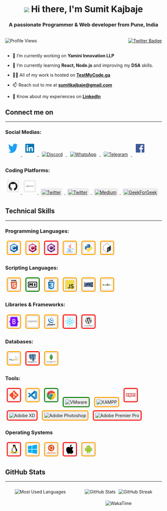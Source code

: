 <h1 style="text-align: center"><img src="https://media.giphy.com/media/hvRJCLFzcasrR4ia7z/giphy.gif" width="25px"> Hi there, I'm Sumit Kajbaje</h1>
<h3 style="text-align: center">A passionate Programmer & Web developer from Pune, India</h3>

<br />

<div style="display: flex; justify-content: space-between; flex-wrap: wrap;">
  <div>
    <img style="height: 25px;" src="https://komarev.com/ghpvc/?username=sumitk27&label=Profile%20views&color=0e75b6&style=flat" alt="Profile Views" /> 
  </div>
  <div> 
    <a href="https://twitter.com/sumitkajbaje" target="blank">
      <img style="height: 25px;" src="https://img.shields.io/twitter/follow/sumitkajbaje?logo=twitter&style=for-the-badge" alt="Twitter Badge" />
    </a> 
  </div>
</div>

<br />

-   🔭 I’m currently working on <b>Yamini Innovation LLP</b>

-   🌱 I’m currently learning <b>React, Node.js</b> and improving my <b>DSA</b> skills.

-   👨‍💻 All of my work is hosted on <b>[TestMyCode.ga](https://testmycode.ga/)</b>

-   📫 Reach out to me at <b>sumitkajbaje@gmail.com</b>

-   📄 Know about my experiences on <b>[LinkedIn](https://www.linkedin.com/in/sumit-kajbaje/)</b>

<h2>
    Connect me on
</h2>

<hr />

<h3>Social Medias:</h3>

<div>
    <a href="https://twitter.com/sumitkajbaje" target="_blank">
        <img style="margin: 5px; padding: 5px; width: 30px; height: 30px;" src="https://raw.githubusercontent.com/devicons/devicon/master/icons/twitter/twitter-original.svg" alt="Twitter" />
    </a>
    <a href="https://linkedin.com/in/sumit-kajbaje" target="_blank">
        <img style="margin: 5px; padding: 5px; width: 30px; height: 30px;" src="https://raw.githubusercontent.com/devicons/devicon/master/icons/linkedin/linkedin-original.svg" alt="LinkedIn" />
    </a>
    <a href="https://discord.com/users/468490331135016961" target="_blank">
        <img style="margin: 5px; padding: 5px; width: 30px; height: 30px;" src="https://raw.githubusercontent.com/rahuldkjain/github-profile-readme-generator/master/src/images/icons/Social/discord.svg" alt="Discord" />
    </a>
    <a href="https://wa.me/919766355560" target="_blank">
        <img style="margin: 5px; padding: 5px; width: 30px; height: 30px;" src="https://raw.githubusercontent.com/rahuldkjain/github-profile-readme-generator/master/src/images/icons/Social/whatsapp.svg" alt="WhatsApp" />
    </a>
    <a href="http://t.me/SumitK_27" target="_blank">
        <img style="margin: 5px; padding: 5px; width: 30px; height: 30px;" src="https://upload.wikimedia.org/wikipedia/commons/8/82/Telegram_logo.svg" alt="Telegram" />
    </a>
    <a href="https://facebook.com/sumit.kajbaje" target="_blank">
        <img style="margin: 5px; padding: 5px; width: 30px; height: 30px;" src="https://raw.githubusercontent.com/devicons/devicon/master/icons/facebook/facebook-original.svg" alt="Facebook" />
    </a>
</div>

<h3>Coding Platforms:</h3>

<div>
    <a href="https://github.com/SumitK27" target="_blank">
        <img style="margin: 5px; padding: 5px; width: 30px; height: 30px; background-color: #eee; border-radius: 6px;" src="https://raw.githubusercontent.com/devicons/devicon/master/icons/github/github-original.svg" alt="GitHub" />
    </a>
    <a href="https://codepen.io/sumitk27" target="_blank">
        <img style="margin: 5px; padding: 5px; width: 30px; height: 30px; background-color: #eee; border-radius: 6px;" src="https://raw.githubusercontent.com/devicons/devicon/master/icons/codepen/codepen-original-wordmark.svg" alt="Twitter" />
    </a>
    <a href="https://codesandbox.com/sumitk27" target="_blank">
        <img style="margin: 5px; padding: 5px; width: 30px; height: 30px; background-color: #eee; border-radius: 6px;" src="https://cdn.jsdelivr.net/npm/simple-icons@3.0.1/icons/codesandbox.svg" alt="Twitter" />
    </a>
    <a href="https://www.hackerrank.com/sumitkajbaje" target="_blank">
        <img style="margin: 5px; padding: 5px; width: 30px; height: 30px; background-color: #eee; border-radius: 6px;" src="https://raw.githubusercontent.com/rahuldkjain/github-profile-readme-generator/master/src/images/icons/Social/hackerrank.svg" alt="Twitter" />
    </a>
    <a href="https://medium.com/@sumitkajbaje" target="_blank">
        <img style="margin: 5px; padding: 5px; width: 30px; height: 30px; background-color: #eee; border-radius: 6px;" src="https://raw.githubusercontent.com/rahuldkjain/github-profile-readme-generator/master/src/images/icons/Social/medium.svg" alt="Medium" />
    </a>
    <a href="https://auth.geeksforgeeks.org/user/sumitkajbaje/profile" target="blank">
        <img style="margin: 5px; padding: 5px; width: 30px; height: 30px; background-color: #eee; border-radius: 6px;" src="https://raw.githubusercontent.com/rahuldkjain/github-profile-readme-generator/master/src/images/icons/Social/geeks-for-geeks.svg" alt="GeekForGeek" />
    </a>
</div>

<h2>Technical Skills</h2>

<hr />

<h3>Programming Languages:</h3>

<div>
    <img style="margin: 5px; padding: 5px; width: 30px; height: 30px; background-color: #eee; border-radius: 6px; border: 3px solid orange;" src="https://raw.githubusercontent.com/devicons/devicon/master/icons/c/c-original.svg" alt="C Programming" />
    <img style="margin: 5px; padding: 5px; width: 30px; height: 30px; background-color: #eee; border-radius: 6px; border: 3px solid orange;" src="https://raw.githubusercontent.com/devicons/devicon/master/icons/cplusplus/cplusplus-original.svg" alt="C++" />
    <img style="margin: 5px; padding: 5px; width: 30px; height: 30px; background-color: #eee; border-radius: 6px; border: 3px solid red;" src="https://raw.githubusercontent.com/devicons/devicon/master/icons/csharp/csharp-original.svg" alt="C#" />
    <img style="margin: 5px; padding: 5px; width: 30px; height: 30px; background-color: #eee; border-radius: 6px; border: 3px solid orange;" src="https://raw.githubusercontent.com/devicons/devicon/master/icons/java/java-original.svg" alt="Java" />
    <img style="margin: 5px; padding: 5px; width: 30px; height: 30px; background-color: #eee; border-radius: 6px; border: 3px solid orange;" src="https://raw.githubusercontent.com/devicons/devicon/master/icons/python/python-original.svg" alt="Python" />
    <img style="margin: 5px; padding: 5px; width: 30px; height: 30px; background-color: #eee; border-radius: 6px; border: 3px solid orange;" src="https://raw.githubusercontent.com/devicons/devicon/master/icons/bash/bash-original.svg" alt="Bash/Shell" />
</div>

<h3>Scripting Languages:</h3>

<div>
    <img style="margin: 5px; padding: 5px; width: 30px; height: 30px; background-color: #eee; border-radius: 6px; border: 3px solid orange;" src="https://raw.githubusercontent.com/devicons/devicon/master/icons/html5/html5-original-wordmark.svg" alt="HTML" />
    <img style="margin: 5px; padding: 5px; width: 30px; height: 30px; background-color: #eee; border-radius: 6px; border: 3px solid green;" src="https://raw.githubusercontent.com/devicons/devicon/master/icons/markdown/markdown-original.svg" alt="Markdown" />
    <img style="margin: 5px; padding: 5px; width: 30px; height: 30px; background-color: #eee; border-radius: 6px; border: 3px solid orange;" src="https://raw.githubusercontent.com/devicons/devicon/master/icons/css3/css3-original-wordmark.svg" alt="CSS" />
    <img style="margin: 5px; padding: 5px; width: 30px; height: 30px; background-color: #eee; border-radius: 6px; border: 3px solid orange;" src="https://raw.githubusercontent.com/devicons/devicon/master/icons/javascript/javascript-original.svg" alt="JavaScript" />
    <img style="margin: 5px; padding: 5px; width: 30px; height: 30px; background-color: #eee; border-radius: 6px; border: 3px solid orange;" src="https://raw.githubusercontent.com/devicons/devicon/master/icons/php/php-original.svg" alt="PHP" />
    <img style="margin: 5px; padding: 5px; width: 30px; height: 30px; background-color: #eee; border-radius: 6px; border: 3px solid orange;" src="https://raw.githubusercontent.com/devicons/devicon/master/icons/nodejs/nodejs-original-wordmark.svg" alt="NodeJS" />
</div>

<h3>Libraries & Frameworks:</h3>

<div>
    <img style="margin: 5px; padding: 5px; width: 30px; height: 30px; background-color: #eee; border-radius: 6px; border: 3px solid orange;" src="https://raw.githubusercontent.com/devicons/devicon/master/icons/bootstrap/bootstrap-original.svg" alt="Bootstrap" />
    <img style="margin: 5px; padding: 5px; width: 30px; height: 30px; background-color: #eee; border-radius: 6px; border: 3px solid orange;" src="https://raw.githubusercontent.com/devicons/devicon/master/icons/express/express-original-wordmark.svg" alt="Express" />
    <img style="margin: 5px; padding: 5px; width: 30px; height: 30px; background-color: #eee; border-radius: 6px; border: 3px solid orange;" src="https://raw.githubusercontent.com/devicons/devicon/master/icons/jquery/jquery-original-wordmark.svg" alt="jQuery" />
    <img style="margin: 5px; padding: 5px; width: 30px; height: 30px; background-color: #eee; border-radius: 6px; border: 3px solid red;" src="https://raw.githubusercontent.com/devicons/devicon/master/icons/react/react-original.svg" alt="React" />
    <img style="margin: 5px; padding: 5px; width: 30px; height: 30px; background-color: #eee; border-radius: 6px; border: 3px solid red;" src="https://raw.githubusercontent.com/devicons/devicon/master/icons/wordpress/wordpress-original.svg" alt="Wordpress" />
</div>

<h3>Databases:</h3>

<div>
    <img style="margin: 5px; padding: 5px; width: 30px; height: 30px; background-color: #eee; border-radius: 6px; border: 3px solid orange;" src="https://raw.githubusercontent.com/devicons/devicon/master/icons/mysql/mysql-original-wordmark.svg" alt="MySQL" />
    <img style="margin: 5px; padding: 5px; width: 30px; height: 30px; background-color: #eee; border-radius: 6px; border: 3px solid red;" src="https://raw.githubusercontent.com/devicons/devicon/master/icons/postgresql/postgresql-original-wordmark.svg" alt="Postgres SQL" />
    <img style="margin: 5px; padding: 5px; width: 30px; height: 30px; background-color: #eee; border-radius: 6px; border: 3px solid orange;" src="https://raw.githubusercontent.com/devicons/devicon/master/icons/mongodb/mongodb-original-wordmark.svg" alt="MongoDB" />
</div>

<h3>Tools:</h3>

<div>
    <img style="margin: 5px; padding: 5px; width: 30px; height: 30px; background-color: #eee; border-radius: 6px; border: 3px solid red;" src="https://raw.githubusercontent.com/devicons/devicon/master/icons/git/git-original.svg" alt="Git" />
    <img style="margin: 5px; padding: 5px; width: 30px; height: 30px; background-color: #eee; border-radius: 6px; border: 3px solid orange;" src="https://raw.githubusercontent.com/devicons/devicon/master/icons/vscode/vscode-original.svg" alt="Visual Studio Code" />
    <img style="margin: 5px; padding: 5px; width: 30px; height: 30px; background-color: #eee; border-radius: 6px; border: 3px solid green;" src="https://raw.githubusercontent.com/devicons/devicon/master/icons/chrome/chrome-original.svg" alt="Chrome Dev Tools" />
    <img style="margin: 5px; padding: 5px; width: 30px; height: 30px; background-color: #eee; border-radius: 6px; border: 3px solid green;" src="https://upload.wikimedia.org/wikipedia/commons/5/5a/Vmware_workstation_16_icon.svg" alt="VMware" />
    <img style="margin: 5px; padding: 5px; width: 30px; height: 30px; background-color: #eee; border-radius: 6px; border: 3px solid orange;" src="https://iconape.com/wp-content/files/ym/353199/svg/xampp-seeklogo.com.svg" alt="XAMPP" />
    <img style="margin: 5px; padding: 5px; width: 30px; height: 30px; background-color: #eee; border-radius: 6px; border: 3px solid red;" src="https://raw.githubusercontent.com/devicons/devicon/master/icons/npm/npm-original-wordmark.svg" alt="NPM" />
    <img style="margin: 5px; padding: 5px; width: 30px; height: 30px; background-color: #eee; border-radius: 6px; border: 3px solid red;" src="https://cdn.worldvectorlogo.com/logos/adobe-xd.svg" alt="Adobe XD" />
    <img style="margin: 5px; padding: 5px; width: 30px; height: 30px; background-color: #eee; border-radius: 6px; border: 3px solid orange;" src="https://upload.wikimedia.org/wikipedia/commons/a/af/Adobe_Photoshop_CC_icon.svg" alt="Adobe Photoshop" />
    <img style="margin: 5px; padding: 5px; width: 30px; height: 30px; background-color: #eee; border-radius: 6px; border: 3px solid red;" src="https://upload.wikimedia.org/wikipedia/commons/4/40/Adobe_Premiere_Pro_CC_icon.svg" alt="Adobe Premier Pro" />
</div>

<h3>Operating Systems</h3>

<div>
    <img style="margin: 5px; padding: 5px; width: 30px; height: 30px; background-color: #eee; border-radius: 6px; border: 3px solid red;" src="https://raw.githubusercontent.com/devicons/devicon/master/icons/linux/linux-original.svg" alt="Linux" />
    <img style="margin: 5px; padding: 5px; width: 30px; height: 30px; background-color: #eee; border-radius: 6px; border: 3px solid orange;" src="https://raw.githubusercontent.com/devicons/devicon/master/icons/windows8/windows8-original.svg" alt="Windows XP, 7, 10" />
    <img style="margin: 5px; padding: 5px; width: 30px; height: 30px; background-color: #eee; border-radius: 6px; border: 3px solid orange;" src="https://raw.githubusercontent.com/devicons/devicon/master/icons/ubuntu/ubuntu-plain-wordmark.svg" alt="Ubuntu" />
    <img style="margin: 5px; padding: 5px; width: 30px; height: 30px; background-color: #eee; border-radius: 6px; border: 3px solid red;" src="https://raw.githubusercontent.com/devicons/devicon/master/icons/apple/apple-original.svg" alt="MacOS" />
    <img style="margin: 5px; padding: 5px; width: 30px; height: 30px; background-color: #eee; border-radius: 6px; border: 3px solid orange;" src="https://raw.githubusercontent.com/devicons/devicon/master/icons/android/android-original.svg" alt="Android" />
</div>

<h2>GitHub Stats</h2>

<hr />

<div style="display: flex; flex-wrap: wrap; justify-content: space-around;">
    <div>
        <div style="margin: 0 10px; display: flex; flex-wrap: wrap; justify-content: center;">
            <img style="margin: 10px 5px; max-width: 90vw;" src="https://github-readme-stats.vercel.app/api/top-langs?username=sumitk27&langs_count=10s&show_icons=true&locale=en&count_private=true&theme=dracula&bg_color=30,e96443,904e95&title_color=fff&text_color=fff" alt="Most Used Languages" />
        </div>
    </div>
    <div>
        <div style="margin: 0 10px; display: flex; flex-wrap: wrap; justify-content: center;">
            <img style="margin: 10px 5px; max-width: 90vw;" src="https://github-readme-stats.vercel.app/api?username=sumitk27&show_icons=true&locale=en&count_private=true&theme=dracula" alt="GitHub Stats" />
            <img style="margin: 10px 5px; max-width: 90vw;" src="https://github-readme-streak-stats.herokuapp.com/?user=sumitk27&show_icons=true&locale=en&count_private=true&theme=dracula" alt="GitHub Streak" />
        </div>
        <div style="margin: 0 10px; display: flex; flex-wrap: wrap; justify-content: center;">
            <img style="margin: 10px 5px; max-width: 90vw;" src="https://github-readme-stats.vercel.app/api/wakatime?user=sumitk27&show_icons=true&locale=en&count_private=true&theme=dracula" alt="WakaTime" />
        </div>
    </div>
</div>

